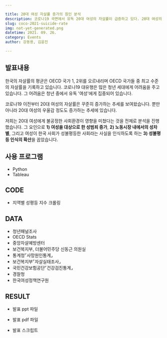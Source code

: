```yaml
---

title: 20대 여성 자살률 증가의 원인 분석
description: 코로나19 국면에서 유독 20대 여성의 자살률이 급증하고 있다. 20대 여성의 자살률의 현황과 자살률이 증가하는 사회적 원인을 데이터로 탐색해보았다.
slug: coco-2021-suicide-rate
img: not-yet-generated.png
datetime: 2021. 09. 26.
category: Events
author: 강동용, 김윤진

---
```


## 발표내용
한국의 자살률의 평균은 OECD 국가 1, 2위를 오르내리며 OECD 국가들 중 최고 수준의 자살률을 기록하고 있습니다. 코로나19 대유행은 많은 청년 세대에게 어려움을 주고 있습니다. 그 어려움은 청년 중에서 유독 '여성'에게 집중되어 있습니다.

코로나19 이전부터 20대 여성의 자살률은 꾸준히 증가하는 추세를 보여왔습니다. 뿐만 아니라 20대 여성의 우울감 정도도 증가하는 추세에 있습니다.

저희는 20대 여성에게 불공정한 사회환경이 영향을 미쳤다는 것을 전제로 분석을 진행했습니다. 그 요인으로 **1) 여성을 대상으로 한 성범죄 증가**, **2) 노동시장 내에서의 성차별**, 그리고 여성이 한국 사회가 성불평등한 사회라는 사실을 인식하도록 하는 **3) 성불평등 인식의 확산**을 꼽았습니다.

## 사용 프로그램
* Python
* Tableau

## CODE
* 지역별 성평등 지수 크롤링

## DATA
* 청년패널조사
* OECD Stats
* 중앙자살예방센터
* 보건복지부, 더불어민주당 신동근 의원실
* 통계청⌜사망원인통계⌟
* 보건복지부⌜자살실태조사⌟
* 국민건강보험공단⌜건강검진통계⌟
* 경찰청
* 한국여성정책연구원

## RESULT
* 발표 ppt 파일

* 발표 pdf 파일

* 발표 스크립트
